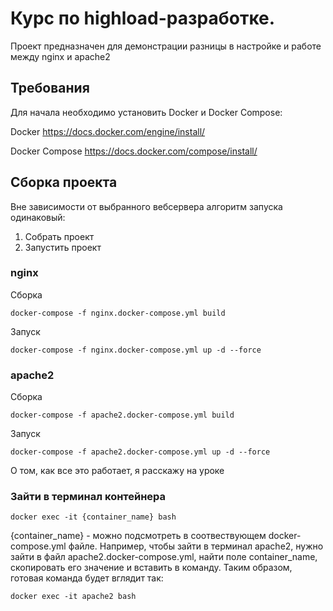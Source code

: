 # Курс по highload-разработке.

Проект предназначен для демонстрации разницы в настройке и работе между nginx и apache2

## Требования
Для начала необходимо установить Docker и Docker Compose:

Docker https://docs.docker.com/engine/install/

Docker Compose https://docs.docker.com/compose/install/

## Сборка проекта
Вне зависимости от выбранного вебсервера алгоритм запуска одинаковый:
1. Собрать проект
2. Запустить проект

### nginx
Сборка
```
docker-compose -f nginx.docker-compose.yml build
```
Запуск
```
docker-compose -f nginx.docker-compose.yml up -d --force
```

### apache2
Сборка
```
docker-compose -f apache2.docker-compose.yml build
```
Запуск
```
docker-compose -f apache2.docker-compose.yml up -d --force
```
О том, как все это работает, я расскажу на уроке


### Зайти в терминал контейнера
``` 
docker exec -it {container_name} bash
```
{container_name} - можно подсмотреть в соотвествующем docker-compose.yml файле. Например, чтобы зайти в терминал apache2,
нужно зайти в файл apache2.docker-compose.yml, найти поле container_name, скопировать его значение и вставить в команду.
Таким образом, готовая команда будет вглядит так:
``` 
docker exec -it apache2 bash
```